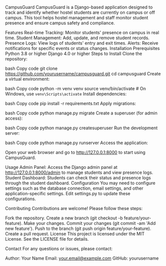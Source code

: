 CampusGuard
CampusGuard is a Django-based application designed to track and identify whether hostel students are currently on campus or off campus. This tool helps hostel management and staff monitor student presence and ensure campus safety and compliance.

Features
Real-time Tracking: Monitor students' presence on campus in real time.
Student Management: Add, update, and remove student records.
Presence Logs: View logs of students' entry and exit times.
Alerts: Receive notifications for specific events or status changes.
Installation
Prerequisites
Python 3.8 or higher
Django 4.0 or higher
Steps to Install
Clone the repository:

bash
Copy code
git clone https://github.com/yourusername/campusguard.git
cd campusguard
Create a virtual environment:

bash
Copy code
python -m venv venv
source venv/bin/activate  # On Windows, use `venv\Scripts\activate`
Install dependencies:

bash
Copy code
pip install -r requirements.txt
Apply migrations:

bash
Copy code
python manage.py migrate
Create a superuser (for admin access):

bash
Copy code
python manage.py createsuperuser
Run the development server:

bash
Copy code
python manage.py runserver
Access the application:

Open your web browser and go to http://127.0.0.1:8000 to start using CampusGuard.

Usage
Admin Panel: Access the Django admin panel at http://127.0.0.1:8000/admin to manage students and view presence logs.
Student Dashboard: Students can check their status and presence logs through the student dashboard.
Configuration
You may need to configure settings such as the database connection, email settings, and other application-specific settings. Edit settings.py to update these configurations.

Contributing
Contributions are welcome! Please follow these steps:

Fork the repository.
Create a new branch (git checkout -b feature/your-feature).
Make your changes.
Commit your changes (git commit -am 'Add new feature').
Push to the branch (git push origin feature/your-feature).
Create a pull request.
License
This project is licensed under the MIT License. See the LICENSE file for details.

Contact
For any questions or issues, please contact:

Author: Your Name
Email: your.email@example.com
GitHub: yourusername
